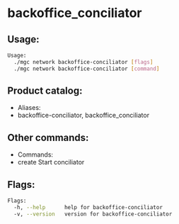 # backoffice_conciliator

## Usage:
```bash
Usage:
  ./mgc network backoffice-conciliator [flags]
  ./mgc network backoffice-conciliator [command]
```

## Product catalog:
- Aliases:
- backoffice-conciliator, backoffice_conciliator

## Other commands:
- Commands:
- create      Start conciliator

## Flags:
```bash
Flags:
  -h, --help      help for backoffice-conciliator
  -v, --version   version for backoffice-conciliator
```

